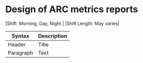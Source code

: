 # Design of ARC metrics reports 

|Shift: Morning, Day, Night | 
|Shift Length: May varies|




| Syntax      | Description |
| ----------- | ----------- |
| Header      | Title       |
| Paragraph   | Text        |
